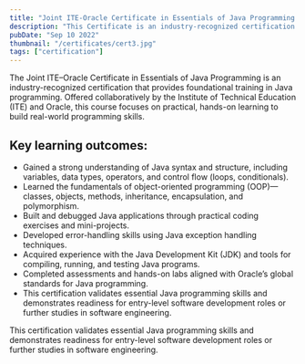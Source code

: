 ```yaml
---
title: "Joint ITE-Oracle Certificate in Essentials of Java Programming "
description: "This Certificate is an industry-recognized certification that provides foundational training in Java programming"
pubDate: "Sep 10 2022"
thumbnail: "/certificates/cert3.jpg"
tags: ["certification"]
---
```


The Joint ITE–Oracle Certificate in Essentials of Java Programming is an industry-recognized certification that provides foundational training in Java programming. Offered collaboratively by the Institute of Technical Education (ITE) and Oracle, this course focuses on practical, hands-on learning to build real-world programming skills.

<h2>Key learning outcomes:</h2>

<ul>
  <li>Gained a strong understanding of Java syntax and structure, including variables, data types, operators, and control flow (loops, conditionals).</li>
  <li>Learned the fundamentals of object-oriented programming (OOP)—classes, objects, methods, inheritance, encapsulation, and polymorphism.</li>
  <li>Built and debugged Java applications through practical coding exercises and mini-projects.</li>
  <li>Developed error-handling skills using Java exception handling techniques.</li>
  <li>Acquired experience with the Java Development Kit (JDK) and tools for compiling, running, and testing Java programs.</li>
  <li>Completed assessments and hands-on labs aligned with Oracle’s global standards for Java programming.</li>
  <li>This certification validates essential Java programming skills and demonstrates readiness for entry-level software development roles or further studies in software engineering.</li>
</ul>

This certification validates essential Java programming skills and demonstrates readiness for entry-level software development roles or further studies in software engineering.
